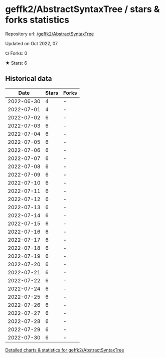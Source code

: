 # geffk2/AbstractSyntaxTree / stars & forks statistics

Repository url: [/geffk2/AbstractSyntaxTree](https://github.com/geffk2/AbstractSyntaxTree)

Updated on Oct 2022, 07

☋ Forks: 0

★ Stars: 6

## Historical data
| Date | Stars | Forks |
|------|-------|-------|
| 2022-06-30 | 4 | - | 
| 2022-07-01 | 4 | - | 
| 2022-07-02 | 6 | - | 
| 2022-07-03 | 6 | - | 
| 2022-07-04 | 6 | - | 
| 2022-07-05 | 6 | - | 
| 2022-07-06 | 6 | - | 
| 2022-07-07 | 6 | - | 
| 2022-07-08 | 6 | - | 
| 2022-07-09 | 6 | - | 
| 2022-07-10 | 6 | - | 
| 2022-07-11 | 6 | - | 
| 2022-07-12 | 6 | - | 
| 2022-07-13 | 6 | - | 
| 2022-07-14 | 6 | - | 
| 2022-07-15 | 6 | - | 
| 2022-07-16 | 6 | - | 
| 2022-07-17 | 6 | - | 
| 2022-07-18 | 6 | - | 
| 2022-07-19 | 6 | - | 
| 2022-07-20 | 6 | - | 
| 2022-07-21 | 6 | - | 
| 2022-07-22 | 6 | - | 
| 2022-07-24 | 6 | - | 
| 2022-07-25 | 6 | - | 
| 2022-07-26 | 6 | - | 
| 2022-07-27 | 6 | - | 
| 2022-07-28 | 6 | - | 
| 2022-07-29 | 6 | - | 
| 2022-07-30 | 6 | - | 


[Detailed charts & statistics for geffk2/AbstractSyntaxTree](https://reviewgithub.com/rep/geffk2/AbstractSyntaxTree)
